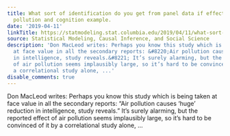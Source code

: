 ```yaml
---
title: What sort of identification do you get from panel data if effects are long-term?  Air
  pollution and cognition example.
date: '2019-04-11'
linkTitle: https://statmodeling.stat.columbia.edu/2019/04/11/what-sort-of-identification-do-you-get-from-panel-data-if-effects-are-long-term-air-pollution-and-cognition-example/
source: Statistical Modeling, Causal Inference, and Social Science
description: 'Don MacLeod writes: Perhaps you know this study which is being taken
  at face value in all the secondary reports: &#8220;Air pollution causes ‘huge’ reduction
  in intelligence, study reveals.&#8221; It’s surely alarming, but the reported effect
  of air pollution seems implausibly large, so it’s hard to be convinced of it by
  a correlational study alone, ...'
disable_comments: true
---
```

Don MacLeod writes: Perhaps you know this study which is being taken at face value in all the secondary reports: &#8220;Air pollution causes ‘huge’ reduction in intelligence, study reveals.&#8221; It’s surely alarming, but the reported effect of air pollution seems implausibly large, so it’s hard to be convinced of it by a correlational study alone, ...
